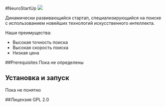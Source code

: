 #NeuroStartUp
![](D:\NetologyDev\1stGitHub\NeuroStartUp\logo.png)

Динамически развивающийся стартап, специализирующийся на поиске с использованием новейших технологий искусственного интеллекта. 

Наши преимущества:
* Высокая точность поиска
* Высокая скорость поиска
* Низкая цена

##Prerequisites
Пока не определены



## Установка и запуск 
Пока не понятно

##Лицензия
GPL 2.0
